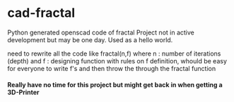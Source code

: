 # cad-fractal
Python generated openscad code of fractal 
Project not in active development but may be one day. Used as a hello world.

need to rewrite all the code like fractal(n,f) where n : number of iterations (depth) and f : designing function
with rules on f definition, whould be easy for everyone to write f's and then throw the through the fractal function

#### Really have no time for this project but might get back in when getting a 3D-Printer
